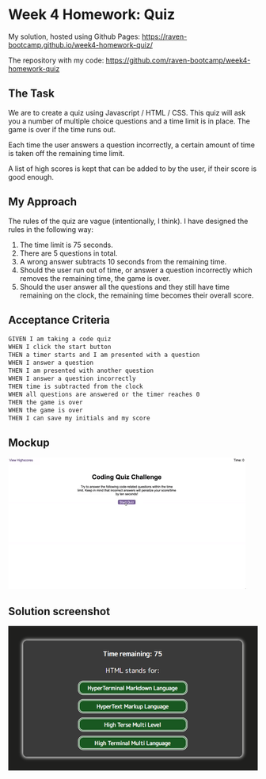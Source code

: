 # Week 4 Homework: Quiz

My solution, hosted using Github Pages: https://raven-bootcamp.github.io/week4-homework-quiz/

The repository with my code: https://github.com/raven-bootcamp/week4-homework-quiz

## The Task

We are to create a quiz using Javascript / HTML / CSS.  This quiz will ask you a number of multiple choice questions and a time limit is in place.  The game is over if the time runs out.  

Each time the user answers a question incorrectly, a certain amount of time is taken off the remaining time limit.

A list of high scores is kept that can be added to by the user, if their score is good enough.

## My Approach

The rules of the quiz are vague (intentionally, I think).  I have designed the rules in the following way:

1. The time limit is 75 seconds.
2. There are 5 questions in total.
3. A wrong answer subtracts 10 seconds from the remaining time.
4. Should the user run out of time, or answer a question incorrectly which removes the remaining time, the game is over.
5. Should the user answer all the questions and they still have time remaining on the clock, the remaining time becomes their overall score.

## Acceptance Criteria

```
GIVEN I am taking a code quiz
WHEN I click the start button
THEN a timer starts and I am presented with a question
WHEN I answer a question
THEN I am presented with another question
WHEN I answer a question incorrectly
THEN time is subtracted from the clock
WHEN all questions are answered or the timer reaches 0
THEN the game is over
WHEN the game is over
THEN I can save my initials and my score
```

## Mockup

![image](/images/04-web-apis-homework-demo.gif)

## Solution screenshot

![image](/images/quiz-screenshot.png)
